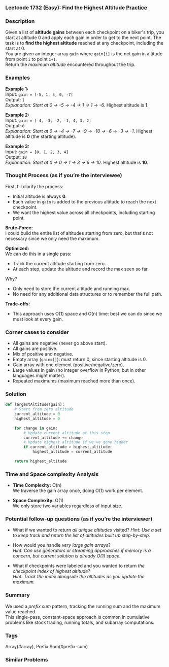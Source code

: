 ### Leetcode 1732 (Easy): Find the Highest Altitude [Practice](https://leetcode.com/problems/find-the-highest-altitude)

### Description  
Given a list of **altitude gains** between each checkpoint on a biker's trip, you start at altitude 0 and apply each gain in order to get to the next point. The task is to **find the highest altitude** reached at any checkpoint, including the start at 0.  
You are given an integer array `gain` where `gain[i]` is the net gain in altitude from point `i` to point `i+1`.   
Return the *maximum altitude* encountered throughout the trip.

### Examples  

**Example 1:**  
Input: `gain = [-5, 1, 5, 0, -7]`  
Output: `1`  
*Explanation: Start at 0 → -5 → -4 → 1 → 1 → -6*. Highest altitude is **1**.

**Example 2:**  
Input: `gain = [-4, -3, -2, -1, 4, 3, 2]`  
Output: `0`  
*Explanation: Start at 0 → -4 → -7 → -9 → -10 → -6 → -3 → -1*. Highest altitude is **0** (the starting altitude).

**Example 3:**  
Input: `gain = [0, 1, 2, 3, 4]`  
Output: `10`  
*Explanation: Start at 0 → 0 → 1 → 3 → 6 → 10*. Highest altitude is **10**.

### Thought Process (as if you’re the interviewee)  
First, I'll clarify the process:  
- Initial altitude is always **0**.
- Each value in `gain` is added to the previous altitude to reach the next checkpoint.
- We want the highest value across all checkpoints, including starting point.

**Brute-Force:**  
I could build the entire list of altitudes starting from zero, but that's not necessary since we only need the maximum.

**Optimized:**  
We can do this in a single pass:
- Track the current altitude starting from zero.
- At each step, update the altitude and record the max seen so far.

Why?  
- Only need to store the current altitude and running max.
- No need for any additional data structures or to remember the full path.

**Trade-offs:**  
- This approach uses O(1) space and O(n) time: best we can do since we must look at every gain.

### Corner cases to consider  
- All gains are negative (never go above start).
- All gains are positive.
- Mix of positive and negative.
- Empty array (`gain=[]`): must return 0, since starting altitude is 0.
- Gain array with one element (positive/negative/zero).
- Large values in gain (no integer overflow in Python, but in other languages might matter).
- Repeated maximums (maximum reached more than once).

### Solution

```python
def largestAltitude(gain):
    # Start from zero altitude
    current_altitude = 0
    highest_altitude = 0
    
    for change in gain:
        # Update current altitude at this step
        current_altitude += change
        # Update highest altitude if we've gone higher
        if current_altitude > highest_altitude:
            highest_altitude = current_altitude
            
    return highest_altitude
```

### Time and Space complexity Analysis  

- **Time Complexity:** O(n)  
  We traverse the gain array once, doing O(1) work per element.

- **Space Complexity:** O(1)  
  We only store two variables regardless of input size.

### Potential follow-up questions (as if you’re the interviewer)  

- What if we wanted to return *all unique altitudes* visited?
  *Hint: Use a set to keep track and return the list of altitudes built up step-by-step.*

- How would you handle *very large gain arrays*?  
  *Hint: Can use generators or streaming approaches if memory is a concern, but current solution is already O(1) space.*

- What if checkpoints were labeled and you wanted to return *the checkpoint index of highest altitude*?  
  *Hint: Track the index alongside the altitudes as you update the maximum.*

### Summary
We used a *prefix sum* pattern, tracking the running sum and the maximum value reached.  
This single-pass, constant-space approach is common in cumulative problems like stock trading, running totals, and subarray computations.

### Tags
Array(#array), Prefix Sum(#prefix-sum)

### Similar Problems
